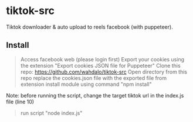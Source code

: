 # tiktok-src
Tiktok downloader &amp; auto upload to reels facebook (with puppeteer).

## Install
> Access facebook web (please login first)
> Export your cookies using the extension "Export cookies JSON file for Puppeteer"
> Clone this repo: https://github.com/wahdalo/tiktok-src
> Open directory from this repo
> replace the cookies.json file with the exported file from extension
> install module using command "npm install"

Note: before running the script, change the target tiktok url in the index.js file (line 10)
> run script "node index.js"
